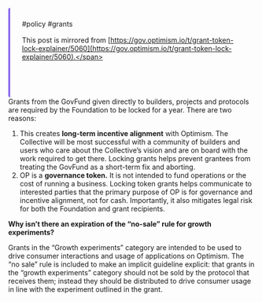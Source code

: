 <span class='notvisible' style="display: flex; flex-flow: column"><span style="border: 1px solid var(--background-modifier-border); padding: 24px; display: flex; flex-flow: column; border-radius: 4px 8px 8px 4px; border-left: 4px solid #8b6cef; gap: 16px"><span>#policy #grants</span><span>This post is mirrored from [https://gov.optimism.io/t/grant-token-lock-explainer/5060](https://gov.optimism.io/t/grant-token-lock-explainer/5060).</span></span><br /><br /></span>Grants from the GovFund given directly to builders, projects and protocols are required by the Foundation to be locked for a year. There are two reasons:

1. This creates **long-term incentive alignment** with Optimism. The Collective will be most successful with a community of builders and users who care about the Collective’s vision and are on board with the work required to get there. Locking grants helps prevent grantees from treating the GovFund as a short-term fix and aborting.
2. OP is a **governance token.** It is not intended to fund operations or the cost of running a business. Locking token grants helps communicate to interested parties that the primary purpose of OP is for governance and incentive alignment, not for cash. Importantly, it also mitigates legal risk for both the Foundation and grant recipients.

**Why isn’t there an expiration of the “no-sale” rule for growth experiments?**

Grants in the “Growth experiments” category are intended to be used to drive consumer interactions and usage of applications on Optimism. The “no sale” rule is included to make an implicit guideline explicit: that grants in the “growth experiments” category should not be sold by the protocol that receives them; instead they should be distributed to drive consumer usage in line with the experiment outlined in the grant.
